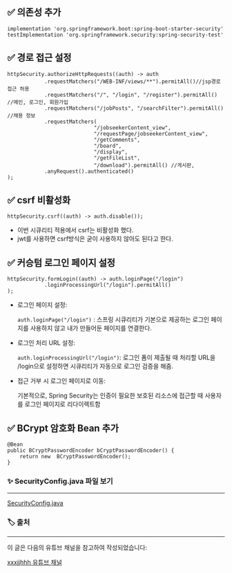 ✅ **의존성 추가**
---

```config
implementation 'org.springframework.boot:spring-boot-starter-security'
testImplementation 'org.springframework.security:spring-security-test'
```

✅ **경로 접근 설정**
---
```config
httpSecurity.authorizeHttpRequests((auth) -> auth
            .requestMatchers("/WEB-INF/views/**").permitAll()//jsp경로 접근 허용
            .requestMatchers("/", "/login", "/register").permitAll() //메인, 로그인, 회원가입
            .requestMatchers("/jobPosts", "/searchFilter").permitAll() //채용 정보
            .requestMatchers(
                            "/jobseekerContent_view",
                            "/requestPage/jobseekerContent_view",
                            "/getComments",
                            "/board",
                            "/display",
                            "/getFileList",
                            "/download").permitAll() //게시판,
            .anyRequest().authenticated()
);
```

✅ **csrf 비활성화**
---
```config
httpSecurity.csrf((auth) -> auth.disable());
```
- 이번 시큐리티 적용에서 csrf는 비활성화 했다.
- jwt를 사용하면 csrf방식은 굳이 사용하지 않아도 된다고 한다. 

✅ **커승텀 로그인 페이지 설정**
---
```config
httpSecurity.formLogin((auth) -> auth.loginPage("/login")
            .loginProcessingUrl("/login").permitAll()
);
```
- 로그인 페이지 설정:

    `auth.loginPage("/login")` : 스프링 시큐리티가 기본으로 제공하는 로그인 페이지를 사용하지 않고 내가 만들어둔 페이지를 연결한다. 

- 로그인 처리 URL 설정:

    `auth.loginProcessingUrl("/login")`: 로그인 폼이 제출될 때 처리할 URL을 /login으로 설정하면 시큐리티가 자동으로 로그인 검증을 해줌.

- 접근 거부 시 로그인 페이지로 이동:
  
    기본적으로, Spring Security는 인증이 필요한 보호된 리소스에 접근할 때 사용자를 로그인 페이지로 리다이렉트함

✅ **BCrypt 암호화 Bean 추가**
---
```config
@Bean
public BCryptPasswordEncoder bCryptPasswordEncoder() {
    return new  BCryptPasswordEncoder();
}
```
### ✨ SecurityConfig.java 파일 보기
---
 [SecurityConfig.java](https://github.com/yyujjin/jjob-korea/blob/MASTER/src/main/java/com/jjobkorea/configuration/SecurityConfig.java)

### 🏷️ 출처
---

이 글은 다음의 유튜브 채널을 참고하여 작성되었습니다:

[xxxjjhhh 유튜브 채널](https://www.youtube.com/@xxxjjhhh)